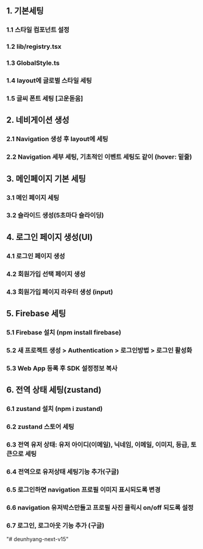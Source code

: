 ## 1. 기본세팅
### 1.1 스타일 컴포넌트 설정
### 1.2 lib/registry.tsx
### 1.3 GlobalStyle.ts
### 1.4 layout에 글로벌 스타일 세팅
### 1.5 글씨 폰트 세팅 [고운돋움]

## 2. 네비게이션 생성
### 2.1 Navigation 생성 후 layout에 세팅
### 2.2 Navigation 세부 세팅, 기초적인 이벤트 세팅도 같이 (hover: 밑줄)

## 3. 메인페이지 기본 세팅
### 3.1 메인 페이지 세팅
### 3.2 슬라이드 생성(5초마다 슬라이딩)


## 4. 로그인 페이지 생성(UI)
### 4.1 로그인 페이지 생성
### 4.2 회원가입 선택 페이지 생성
### 4.3 회원가입 페이지 라우터 생성 (input)

## 5. Firebase 세팅
### 5.1 Firebase 설치 (npm install firebase)
### 5.2 새 프로젝트 생성 > Authentication > 로그인방법 > 로그인 활성화
### 5.3 Web App 등록 후 SDK 설정정보 복사


## 6. 전역 상태 세팅(zustand)
### 6.1 zustand 설치 (npm i zustand)
### 6.2 zustand 스토어 세팅
### 6.3 전역 유저 상태: 유저 아이디(이메일), 닉네임, 이메일, 이미지, 등급, 토큰으로 세팅
### 6.4 전역으로 유저상태 세팅기능 추가(구글)
### 6.5 로그인하면 navigation 프로필 이미지 표시되도록 변경
### 6.6 navigation  유저박스만들고 프로필 사진 클릭시 on/off 되도록 설정
### 6.7 로그인, 로그아웃 기능 추가 (구글)





"# deunhyang-next-v15" 
